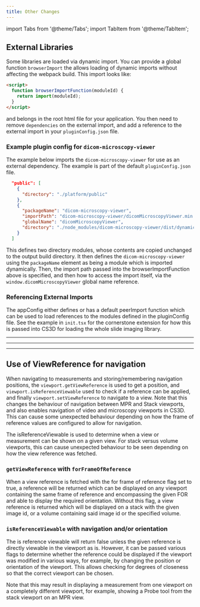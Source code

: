 ```yaml
---
title: Other Changes
---
```


import Tabs from '@theme/Tabs';
import TabItem from '@theme/TabItem';


## External Libraries
Some libraries are loaded via dynamic import.  You can provide a global function
`browserImport` the allows loading of dynamic imports without affecting the
webpack build.  This import looks like:

```html
<script>
  function browserImportFunction(moduleId) {
    return import(moduleId);
  }
</script>
```

and belongs in the root html file for your application.
You then need to remove `dependencies` on the external import, and add a reference
to the external import in your `pluginConfig.json` file.

### Example plugin config for `dicom-microscopy-viewer`
The example below imports the `dicom-microscopy-viewer` for use as an external
dependency.  The example is part of the default `pluginConfig.json` file.

```json
  "public": [
    {
      "directory": "./platform/public"
    },
    {
      "packageName": "dicom-microscopy-viewer",
      "importPath": "dicom-microscopy-viewer/dicomMicroscopyViewer.min.js",
      "globalName": "dicomMicroscopyViewer",
      "directory": "./node_modules/dicom-microscopy-viewer/dist/dynamic-import"
    }
  ]
```

This defines two directory modules, whose contents are copied unchanged to the
output build directory.  It then defines the `dicom-microscopy-viewer` using
the `packageName` element as being a module which is imported dynamically.
Then, the import path passed into the browserImportFunction above is
specified, and then how to access the import itself, via the `window.dicomMicroscopyViewer`
global name reference.

### Referencing External Imports
The appConfig either defines or has a default peerImport function which can be
used to load references to the modules defined in the pluginConfig file.  See
the example in `init.tsx` for the cornerstone extension for how this is passed
into CS3D for loading the whole slide imaging library.



---



---


---


## Use of ViewReference for navigation
When navigating to measurements and storing/remembering navigation positions,
the `viewport.getViewReference` is used to get a position, and `viewport.isReferenceViewable`
used to check if a reference can be applied, and finally `viewport.setViewReference` to
navigate to a view.  Note that this changes the behaviour of navigation between
MPR and Stack viewports, and also enables navigation of video and microscopy
viewports in CS3D.  This can cause some unexpected behaviour depending on how the
frame of reference values are configured to allow for navigation.

The isReferenceViewable is used to determine when a view or measurement can be
shown on a given view.  For stack versus volume viewports, this can cause unexpected
behaviour to be seen depending on how the view reference was fetched.

### `getViewReference` with `forFrameOfReference`
When a view reference is fetched with the for frame of reference flag set to true,
a reference will be returned which can be displayed on any viewport containing
the same frame of reference and encompassing the given FOR and able to display the required
orientation.  Without this flag, a view reference is returned which will be
displayed on a stack with the given image id, or a volume containing said image id
or the specified volume.

### `isReferenceViewable` with navigation and/or orientation
The is reference viewable will return false unless the given reference is directly
viewable in the viewport as is.  However, it can be passed various flags to determine
whether the reference could be displayed if the viewport was modified in various ways,
for example, by changing the position or orientation of the viewport.  This allows
checking for degrees of closeness so that the correct viewport can be chosen.

Note that this may result in displaying a measurement from one viewport on a completely
different viewport, for example, showing a Probe tool from the stack viewport on
an MPR view.
